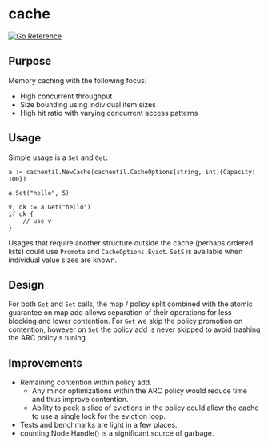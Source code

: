 # cache

[![Go Reference](https://pkg.go.dev/badge/github.com/graxinc/cache.svg)](https://pkg.go.dev/github.com/graxinc/cache)

## Purpose

Memory caching with the following focus:
- High concurrent throughput
- Size bounding using individual item sizes
- High hit ratio with varying concurrent access patterns

## Usage

Simple usage is a `Set` and `Get`:
```
a := cacheutil.NewCache(cacheutil.CacheOptions[string, int]{Capacity: 100})

a.Set("hello", 5)

v, ok := a.Get("hello")
if ok {
    // use v
}
```

Usages that require another structure outside the cache (perhaps ordered lists) could use `Promote` and `CacheOptions.Evict`.
`SetS` is available when individual value sizes are known. 

## Design

For both `Get` and `Set` calls, the map / policy split combined with the atomic guarantee on map add allows separation of their operations for less blocking and lower contention.
For `Get` we skip the policy promotion on contention, however on `Set` the policy add is never skipped to avoid trashing the ARC policy's tuning.

## Improvements

- Remaining contention within policy add.
  - Any minor optimizations within the ARC policy would reduce time and thus improve contention.
  - Ability to peek a slice of evictions in the policy could allow the cache to use a single lock for the eviction loop.
- Tests and benchmarks are light in a few places.
- counting.Node.Handle() is a significant source of garbage.
